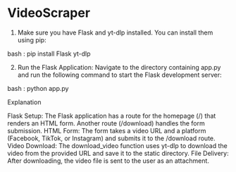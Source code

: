 # VideoScraper

1) Make sure you have Flask and yt-dlp installed. You can install them using pip:

bash : pip install Flask yt-dlp


2) Run the Flask Application:
Navigate to the directory containing app.py and run the following command to start the Flask development server:

bash : python app.py


Explanation

Flask Setup: The Flask application has a route for the homepage (/) that renders an HTML form. Another route (/download) handles the form submission.
HTML Form: The form takes a video URL and a platform (Facebook, TikTok, or Instagram) and submits it to the /download route.
Video Download: The download_video function uses yt-dlp to download the video from the provided URL and save it to the static directory.
File Delivery: After downloading, the video file is sent to the user as an attachment.
